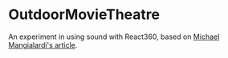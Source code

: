 # OutdoorMovieTheatre

An experiment in using sound with React360, based on [Michael Mangialardi's article](https://medium.com/coding-artist/learn-react-vr-chapter-3-outdoor-movie-theater-d6ddffb30ee5).